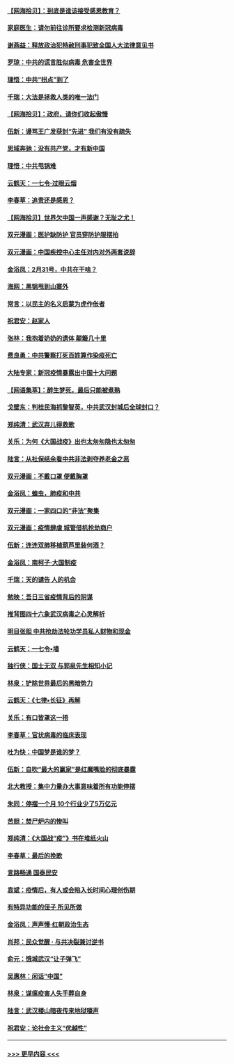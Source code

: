 #### [【网海拾贝】：到底是谁该接受感恩教育？](../pages/nsc993/n11931552.md?t=03111502) 
#### [家庭医生：请勿前往诊所要求检测新冠病毒](../pages/nsc993/n11929190.md?t=03111502) 
#### [谢燕益：释放政治犯特赦刑事犯致全国人大法律意见书](../pages/nsc993/n11928978.md?t=03111502) 
#### [罗琼：中共的谎言胜似病毒 危害全世界](../pages/nsc993/n11922636.md?t=03111502) 
#### [理悟：中共“拐点”到了](../pages/nsc993/n11928496.md?t=03111502) 
#### [千瑞：大法是拯救人类的唯一法门](../pages/nsc993/n11927637.md?t=03111502) 
#### [【网海拾贝】：政府，请你们收起傲慢](../pages/nsc993/n11926932.md?t=03111502) 
#### [伍新：谩骂王广发获封“先进” 我们有没有疏失](../pages/nsc993/n11926101.md?t=03111502) 
#### [思域奔驰：没有共产党，才有新中国](../pages/nsc993/n11926058.md?t=03111502) 
#### [理悟：中共甩锅难](../pages/nsc993/n11925355.md?t=03111502) 
#### [云鹤天：一七令·过眼云烟](../pages/nsc993/n11925284.md?t=03111502) 
#### [李春草：追责还是感恩？](../pages/nsc993/n11925274.md?t=03111502) 
#### [【网海拾贝】世界欠中国一声感谢？无耻之尤！](../pages/nsc993/n11925239.md?t=03111502) 
#### [双元漫画：医护缺防护 官员穿防护服摆拍](../pages/nsc993/n11923899.md?t=03111502) 
#### [双元漫画：中国疾控中心主任对内对外两套说辞](../pages/nsc993/n11921994.md?t=03111502) 
#### [金浴凤：2月31号，中共在干啥？](../pages/nsc993/n11922706.md?t=03111502) 
#### [海网：黑锅甩到山寨外](../pages/nsc993/n11922688.md?t=03111502) 
#### [常言：以民主的名义启蒙为虎作伥者](../pages/nsc993/n11922217.md?t=03111502) 
#### [祝君安：赵家人](../pages/nsc993/n11922209.md?t=03111502) 
#### [张林：我抱着奶奶的遗体 颠簸几十里](../pages/nsc993/n11920945.md?t=03111502) 
#### [费良勇：中共警察打死百姓算作染疫死亡](../pages/nsc993/n11919264.md?t=03111502) 
#### [大陆专家：新冠疫情暴露出中国十大问题](../pages/nsc993/n11919187.md?t=03111502) 
#### [【网语集萃】：醉生梦死，最后只能被煮熟](../pages/nsc993/n11918994.md?t=03111502) 
#### [戈壁东：判桂民海抓黎智英，中共武汉封城后全球封口？](../pages/nsc993/n11917982.md?t=03111502) 
#### [郑纯清：武汉弃儿得救歌](../pages/nsc993/n11917881.md?t=03111502) 
#### [关乐：为何《大国战疫》出也太匆匆隐也太匆匆](../pages/nsc993/n11917792.md?t=03111502) 
#### [陆言：从社保结余看中共非法剥夺养老金之恶](../pages/nsc993/n11917084.md?t=03111502) 
#### [双元漫画：不戴口罩 便戴胸罩](../pages/nsc993/n11916447.md?t=03111502) 
#### [金浴凤：蝗虫，肺疫和中共](../pages/nsc993/n11916904.md?t=03111502) 
#### [双元漫画：一家四口的“非法”聚集](../pages/nsc993/n11916378.md?t=03111502) 
#### [双元漫画：疫情肆虐 城管借机抢劫商户](../pages/nsc993/n11916310.md?t=03111502) 
#### [伍新：连连双肺移植葫芦里装何酒？](../pages/nsc993/n11913667.md?t=03111502) 
#### [金浴凤：南柯子·大国制疫](../pages/nsc993/n11913657.md?t=03111502) 
#### [千瑞：天的谴告  人的机会](../pages/nsc993/n11913309.md?t=03111502) 
#### [勉映：吾日三省疫情背后的阴谋](../pages/nsc993/n11913079.md?t=03111502) 
#### [推背图四十六象武汉病毒之心灵解析](../pages/nsc993/n11911761.md?t=03111502) 
#### [明目张胆 中共抢劫法轮功学员私人财物和现金](../pages/nsc993/n11910262.md?t=03111502) 
#### [云鹤天：一七令▪墙](../pages/nsc993/n11910627.md?t=03111502) 
#### [独行侠：国士无双 与郭泉先生相知小记](../pages/nsc993/n11910613.md?t=03111502) 
#### [林泉：铲除世界最后的黑暗势力](../pages/nsc993/n11909320.md?t=03111502) 
#### [云鹤天：《七律▪长征》再解](../pages/nsc993/n11909327.md?t=03111502) 
#### [关乐：有口皆罩这一捂](../pages/nsc993/n11908393.md?t=03111502) 
#### [李春草：官状病毒的临床表现](../pages/nsc993/n11908339.md?t=03111502) 
#### [吐为快：中国梦是谁的梦？](../pages/nsc993/n11906564.md?t=03111502) 
#### [伍新：自吹“最大的赢家”是红魔嘴脸的彻底暴露](../pages/nsc993/n11906407.md?t=03111502) 
#### [北大教授：集中力量办大事意味着所有功能停摆](../pages/nsc993/n11904800.md?t=03111502) 
#### [朱同：停摆一个月 10个行业少了5万亿元](../pages/nsc993/n11904498.md?t=03111502) 
#### [苦胆：焚尸炉内的惨叫](../pages/nsc993/n11904479.md?t=03111502) 
#### [郑纯清：《大国战“疫”》书在堆纸火山](../pages/nsc993/n11904450.md?t=03111502) 
#### [李春草：最后的挽歌](../pages/nsc993/n11904441.md?t=03111502) 
#### [言路畅通 国泰民安](../pages/nsc993/n11904222.md?t=03111502) 
#### [袁斌：疫情后，有人或会陷入长时间心理创伤期](../pages/nsc993/n11901514.md?t=03111502) 
#### [有特异功能的侄子 所见所做](../pages/nsc993/n11901154.md?t=03111502) 
#### [金浴凤：声声慢‧红朝政治生态](../pages/nsc993/n11899553.md?t=03111502) 
#### [肖邦：民众觉醒 · 与共决裂兼讨逆书](../pages/nsc993/n11898435.md?t=03111502) 
#### [俞元：饿城武汉“让子弹飞”](../pages/nsc993/n11898344.md?t=03111502) 
#### [吴惠林：闲话“中国”](../pages/nsc993/n11898182.md?t=03111502) 
#### [林泉：谋瘟疫害人失手葬自身](../pages/nsc993/n11897892.md?t=03111502) 
#### [陆言：武汉楼山暗夜传来地狱嚎声](../pages/nsc993/n11897033.md?t=03111502) 
#### [祝君安：论社会主义“优越性”](../pages/nsc993/n11897005.md?t=03111502) 

----
#### [ >>> 更早内容 <<< ](../indexes/nsc993-earlier.md)
